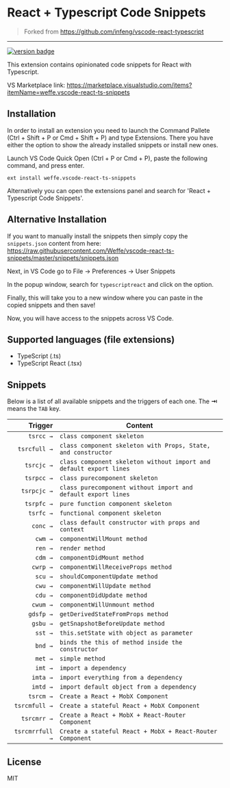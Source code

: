 # React + Typescript Code Snippets

> Forked from https://github.com/infeng/vscode-react-typescript

-------------------

[![version badge](https://img.shields.io/badge/version-1.1.0-blue.svg?logo=visual-studio-code&style=for-the-badge)](https://marketplace.visualstudio.com/items?itemName=weffe.vscode-react-ts-snippets)

This extension contains opinionated code snippets for React with Typescript.

VS Marketplace link: https://marketplace.visualstudio.com/items?itemName=weffe.vscode-react-ts-snippets

## Installation

In order to install an extension you need to launch the Command Pallete (Ctrl + Shift + P or Cmd + Shift + P) and type Extensions.
There you have either the option to show the already installed snippets or install new ones.

Launch VS Code Quick Open (Ctrl + P or Cmd + P), paste the following command, and press enter.

`ext install weffe.vscode-react-ts-snippets`

Alternatively you can open the extensions panel and search for 'React + Typescript Code Snippets'.

## Alternative Installation

If you want to manually install the snippets then simply copy the `snippets.json` content from here: https://raw.githubusercontent.com/Weffe/vscode-react-ts-snippets/master/snippets/snippets.json

Next, in VS Code go to File -> Preferences -> User Snippets

In the popup window, search for `typescriptreact` and click on the option.

Finally, this will take you to a new window where you can paste in the copied snippets and then save!

Now, you will have access to the snippets across VS Code.

## Supported languages (file extensions)

* TypeScript (.ts)
* TypeScript React (.tsx)

## Snippets

Below is a list of all available snippets and the triggers of each one. The **⇥** means the `TAB` key.

| Trigger  | Content |
| -------: | ------- |
| `tsrcc →`    | `class component skeleton` |
| `tsrcfull →` | `class component skeleton with Props, State, and constructor` |
| `tsrcjc →`   | `class component skeleton without import and default export lines` |
| `tsrpcc →`   | `class purecomponent skeleton` |
| `tsrpcjc →`  | `class purecomponent without import and default export lines` |
| `tsrpfc →`    | `pure function component skeleton` |
| `tsrfc →`    | `functional component skeleton` |
| `conc →`     | `class default constructor with props and context` |
| `cwm →`      | `componentWillMount method` |
| `ren →`      | `render method` |
| `cdm →`      | `componentDidMount method` |
| `cwrp →`     | `componentWillReceiveProps method` |
| `scu →`      | `shouldComponentUpdate method` |
| `cwu →`      | `componentWillUpdate method` |
| `cdu →`      | `componentDidUpdate method` |
| `cwum →`     | `componentWillUnmount method` |
| `gdsfp →`    | `getDerivedStateFromProps method` |
| `gsbu →`      | `getSnapshotBeforeUpdate method` |
| `sst →`      | `this.setState with object as parameter` |
| `bnd →`      | `binds the this of method inside the constructor` |
| `met →`      | `simple method` |
| `imt →`      | `import a dependency` |
| `imta →`     | `import everything from a dependency` |
| `imtd →`     | `import default object from a dependency` |
| `tsrcm →`    | `Create a React + MobX Component` |
| `tsrcmfull →`    | `Create a stateful React + MobX Component` |
| `tsrcmrr →`    | `Create a React + MobX + React-Router Component` |
| `tsrcmrrfull →`    | `Create a stateful React + MobX + React-Router Component` |

## License

MIT
